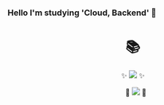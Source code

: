 ### Hello I'm studying 'Cloud, Backend' 👋
<div align=center><h1>📚</h1></div>

<div align=center>

✨   <img src="https://img.shields.io/badge/Amazon AWS-232F3E?style=for-the-badge&logo=Amazon AWS&logoColor=white"> ✨ 
<dr>
<dr>
<dr>

<div logoColor=white">&nbsp&nbsp
💫  <img src="https://img.shields.io/badge/Spring-6DB33F?style=for-the-badge&logo=Spring&logoColor=white"> 💫

<!--
**shk0625/shk0625** is a ✨ _special_ ✨ repository because its `README.md` (this file) appears on your GitHub profile.

Here are some ideas to get you started:

- 🔭 I’m currently working on ...
- 🌱 I’m currently learning ...
- 👯 I’m looking to collaborate on ...
- 🤔 I’m looking for help with ...
- 💬 Ask me about ...
- 📫 How to reach me: ...
- 😄 Pronouns: ...
- ⚡ Fun fact: ...
-->

